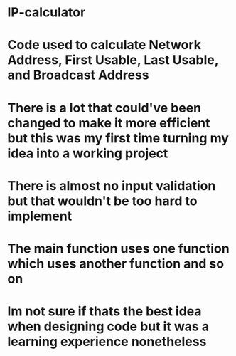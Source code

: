 # IP-calculator
# Code used to calculate Network Address, First Usable, Last Usable, and Broadcast Address
# There is a lot that could've been changed to make it more efficient but this was my first time turning my idea into a working project
# There is almost no input validation but that wouldn't be too hard to implement
# The main function uses one function which uses another function and so on
# Im not sure if thats the best idea when designing code but it was a learning experience nonetheless

